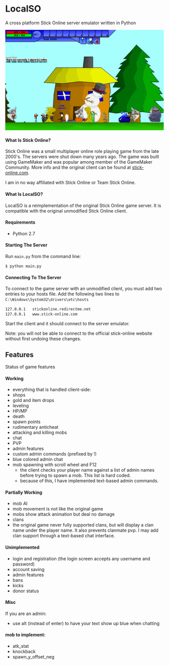 # LocalSO
A cross platform Stick Online server emulator written in Python

![In game screenshot](media/screenshot_2.PNG)

#### What Is Stick Online?
Stick Online was a small multiplayer online role playing game from the late 2000's. The servers were shut down many years ago. The game was built using GameMaker and was popular among member of the GameMaker Community. More info and the original client can be found at [stick-online.com](http://stick-online.com).

I am in no way affiliated with Stick Online or Team Stick Online.

#### What Is LocalSO?
LocalSO is a reimplementation of the original Stick Online game server. It is compatible with the original unmodified Stick Online client.

#### Requirements
 - Python 2.7

#### Starting The Server
Run `main.py` from the command line:
```
$ python main.py
```

#### Connecting To The Server
To connect to the game server with an unmodified client, you must add two entries to your hosts file. Add the following two lines to `C:\Windows\System32\drivers\etc\hosts`
```
127.0.0.1	stickonline.redirectme.net
127.0.0.1	www.stick-online.com
```
Start the client and it should connect to the server emulator.

Note: you will not be able to connect to the official stick-online website without first undoing these changes.


## Features
Status of game features
#### Working
 - everything that is handled client-side:
  - shops
  - gold and item drops
  - leveling
  - HP/MP
  - death
  - spawn points
  - rudimentary anticheat
 - attacking and killing mobs
 - chat
 - PVP
 - admin features
  - custom admin commands (prefixed by !)
  - blue colored admin chat
  - mob spawning with scroll wheel and F12
    - the client checks your player name against a list of admin names before trying to spawn a mob. This list is hard coded.
    - because of this, I have implemented text-based admin commands.


#### Partially Working
 - mob AI
  - mob movement is not like the original game
  - mobs show attack animation but deal no damage
 - clans
  - the original game never fully supported clans, but will display a clan name under the player name. It also prevents clanmate pvp. I may add clan support through a text-based chat interface.

#### Unimplemented
 - login and registration (the login screen accepts any username and password)
 - account saving
 - admin features
  - bans
  - kicks
  - donor status

#### Misc
If you are an admin:
 - use alt (instead of enter) to have your text show up blue when chatting

#### mob to implement:
 - atk_stat
 - knockback
 - spawn_y_offset_neg
